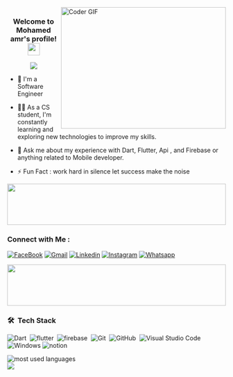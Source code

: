 <img align="right" src="https://media.giphy.com/media/SWoSkN6DxTszqIKEqv/giphy.gif" alt="Coder GIF" width="380" height="280">


<h3 align="center">
  Welcome to Mohamed amr's profile!
  <img src="https://media.giphy.com/media/hvRJCLFzcasrR4ia7z/giphy.gif" width="28">
</h3>

<!-- Typing SVG by DenverCoder1 - https://github.com/DenverCoder1/readme-typing-svg -->
<p align="center">
  <a href="https://github.com/DenverCoder1/readme-typing-svg"><img src="https://readme-typing-svg.herokuapp.com/?lines=Mobile-APP%20developer;Always%20learning%20new%20things&font=Fira%20Code&center=true&width=440&height=45&color=f75c7e&vCenter=true&size=22"></a>
</p> 

- 🏢 I'm a Software Engineer 

- 👨‍💻 As a CS student, I'm constantly learning and exploring new technologies to improve my skills.

- 💬 Ask me about my experience with Dart, Flutter, Api , and Firebase or anything related to Mobile developer.

- ⚡ Fun Fact : work hard in silence let success make the noise
<img align="center" src="https://github.com/Govindv7555/Govindv7555/blob/main/49e76e0596857673c5c80c85b84394c1.gif" width= 100% height=95px>

### Connect with Me :

[![FaceBook](https://img.shields.io/badge/Facebook-1877F2?style=for-the-badge&logo=facebook&logoColor=white)](https://www.facebook.com/m.amr547)
[![Gmail](https://img.shields.io/badge/Gmail-D14836?style=for-the-badge&logo=gmail&logoColor=white&link=mailto:AmrSaaayed74@gmail.com)](mailto:moamr947@gmail.com)
[![Linkedin](https://img.shields.io/badge/LinkedIn-0077B5?style=for-the-badge&logo=linkedin&logoColor=white
)](https://www.linkedin.com/in/mohamed-amr-184045293/?fbclid=IwAR2GQHOg_V5M1g1n4E85stLhI1Y_ihhGWhOKgzbt0P9p8Zlnfl284Ku4_Kc)
[![Instagram](https://img.shields.io/badge/Instagram-E4405F?style=for-the-badge&logo=instagram&logoColor=white)](https://www.instagram.com/mohamed_amr547/)
[![Whatsapp](https://img.shields.io/badge/-Whatsapp-075e54?style=for-the-badge&logo=Whatsapp&logoColor=white)](https://api.whatsapp.com/send?phone=+2001157280800)

<img align="center" src="https://github.com/Govindv7555/Govindv7555/blob/main/49e76e0596857673c5c80c85b84394c1.gif" width= 100% height=95px>

### 🛠 &nbsp;Tech Stack
![Dart](https://img.shields.io/badge/-Dart-05122A?style=flat&logo=dart&logoColor=563D7C)&nbsp;
![flutter](https://img.shields.io/badge/-flutter-05122A?style=flat&logo=flutter&logoColor=563D7C)&nbsp;
![firebase](https://img.shields.io/badge/-firebase-05122A?style=flat&logo=firebase)&nbsp;
![Git](https://img.shields.io/badge/-Git-05122A?style=flat&logo=git)&nbsp;
![GitHub](https://img.shields.io/badge/-GitHub-05122A?style=flat&logo=github)&nbsp;
![Visual Studio Code](https://img.shields.io/badge/-Visual%20Studio%20Code-05122A?style=flat&logo=visual-studio-code&logoColor=007ACC)&nbsp;
![Windows](http://img.shields.io/badge/-Windows-0078D6?style=flat-square&logo=windows&logoColor=ffffff)
![notion](https://img.shields.io/badge/-notion-fff?style=flat-square&logo=notion&logoColor=000)


<img align="left" src="https://github-readme-stats.vercel.app/api/top-langs?username=mohamedamr77&show_icons=true&locale=en&layout=compact&theme=radical" alt="most used languages" />
<br>
<a href="https://komarev.com/ghpvc/?username=mohamedamr77&style=for-the-badge">
    <img src="https://komarev.com/ghpvc/?username=mohamedamr77&style=for-the-badge">
</a>
